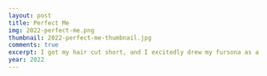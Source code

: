 ```yaml
---
layout: post
title: Perfect Me
img: 2022-perfect-me.png
thumbnail: 2022-perfect-me-thumbnail.jpg
comments: true
excerpt: I got my hair cut short, and I excitedly drew my fursona as a wolf. If I could, I would look like this forever.
year: 2022
---
```

